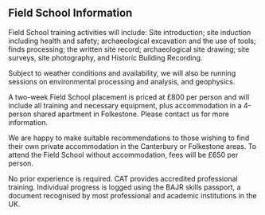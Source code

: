 ## Field School Information

Field School training activities will include: Site introduction; site induction including health and safety; archaeological excavation and the use of tools; finds processing; the written site record; archaeological site drawing; site surveys, site photography, and Historic Building Recording.

Subject to weather conditions and availability, we will also be running sessions on environmental processing and analysis, and geophysics.

A two-week Field School placement is priced at £800 per person and will include all training and necessary equipment, plus accommodation in a 4-person shared apartment in Folkestone. Please contact us for more information. 

We are happy to make suitable recommendations to those wishing to find their own private accommodation in the Canterbury or Folkestone areas. To attend the Field School without accommodation, fees will be £650 per person.

No prior experience is required. CAT provides accredited professional training. Individual progress is logged using the BAJR skills passport, a document recognised by most professional and academic institutions in the UK.
